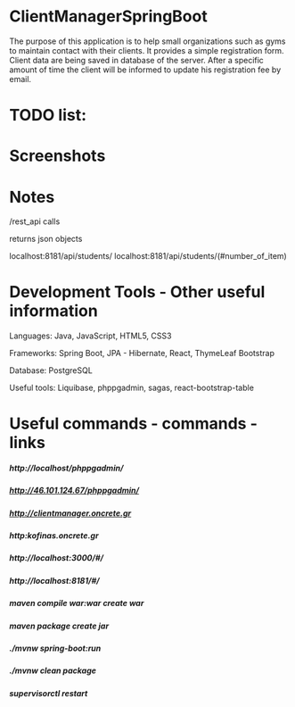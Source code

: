 # ClientManagerSpringBoot

The purpose of this application is to help small organizations such as gyms to maintain contact with their clients. It provides a simple registration form. Client data are being saved in database of the server. After a specific amount of time the client will be informed to update his registration fee by email.

TODO list: 
================  


Screenshots
================


Notes
================ 

/rest_api calls

returns json objects

localhost:8181/api/students/
localhost:8181/api/students/(#number_of_item)

Development Tools - Other useful information
================

Languages: Java, JavaScript, HTML5, CSS3

Frameworks: Spring Boot, JPA - Hibernate, React, ThymeLeaf
Bootstrap

Database: PostgreSQL

Useful tools: Liquibase, phppgadmin, sagas, react-bootstrap-table

Useful commands - commands -links
================
##### http://localhost/phppgadmin/
##### http://46.101.124.67/phppgadmin/
##### http://clientmanager.oncrete.gr
##### http:kofinas.oncrete.gr
##### http://localhost:3000/#/
##### http://localhost:8181/#/
##### maven compile war:war        create war
##### maven package                create jar
##### ./mvnw spring-boot:run
##### ./mvnw clean package
##### supervisorctl restart

